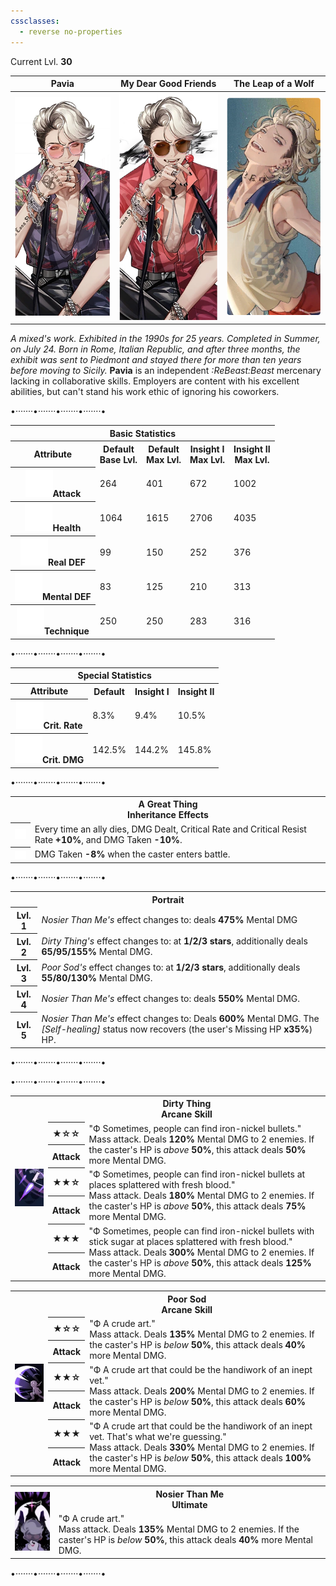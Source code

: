 ```yaml
---
cssclasses:
  - reverse no-properties
---
```

Current Lvl. **30**

| Pavia | My Dear Good Friends | The Leap of a Wolf |
| --- | --- | --- |
| ![](../Images/Characters/Pavia/Pavia.png) | ![](../Images/Characters/Pavia/Pavia_Insight.png) | ![](../Images/Characters/Pavia/Pavia_Costume.png) |
*A mixed's work. Exhibited in the 1990s for 25 years. Completed in Summer, on July 24. Born in Rome, Italian Republic, and after three months, the exhibit was sent to Piedmont and stayed there for more than ten years before moving to Sicily.*
**Pavia**  is an independent *:ReBeast:Beast*  mercenary lacking in collaborative skills. Employers are content with his excellent abilities, but can't stand his work ethic of ignoring his coworkers.

<div class="charts">
<div class="stats">
	<p class="divide">•·······•·······•·······•·······•</p>
	<table>
		<tr><th colspan="5">Basic Statistics</th></tr>
		<tr>
			<th>Attribute</th>
			<th>Default  <br><span>Base Lvl.</span></th>
			<th>Default  <br><span>Max Lvl.</span></th>
			<th>Insight I  <br><span>Max Lvl.</span></th>
			<th>Insight II  <br><span>Max Lvl.</span></th>
		</tr>
		<tr>
			<th><img src="https://raw.githubusercontent.com/lunaria79/Jackalupes-Corner/refs/heads/main/03%20Reverse1999/Images/Attributes/Attack.svg">Attack</th>
			<td>264</td>
			<td>401</td>
			<td>672</td>
			<td>1002</td>
		</tr>
		<tr>
			<th><img src="https://raw.githubusercontent.com/lunaria79/Jackalupes-Corner/refs/heads/main/03%20Reverse1999/Images/Attributes/Health.svg">Health</th>
			<td>1064</td>
			<td>1615</td>
			<td>2706</td>
			<td>4035</td>
		</tr>
		<tr>
			<th><img src="https://raw.githubusercontent.com/lunaria79/Jackalupes-Corner/refs/heads/main/03%20Reverse1999/Images/Attributes/Real%20DEF.svg">Real DEF</th>
			<td>99</td>
			<td>150</td>
			<td>252</td>
			<td>376</td>
		</tr>
		<tr>
			<th><img src="https://raw.githubusercontent.com/lunaria79/Jackalupes-Corner/refs/heads/main/03%20Reverse1999/Images/Attributes/Mental%20DEF.svg">Mental DEF</th>
			<td>83</td>
			<td>125</td>
			<td>210</td>
			<td>313</td>
		</tr>
		<tr>
			<th><img src="https://raw.githubusercontent.com/lunaria79/Jackalupes-Corner/refs/heads/main/03%20Reverse1999/Images/Attributes/Technique.svg">Technique</th>
			<td>250</td>
			<td>250</td>
			<td>283</td>
			<td>316</td>
		</tr>
	</table>
	<p class="divide">•·······•·······•·······•·······•</p>
	<table>
		<tr><th colspan="4">Special Statistics</th></tr>
		<tr>
			<th>Attribute</th>
			<th>Default  </th>
			<th>Insight I</th>
			<th>Insight II </th>
		</tr>
		<tr>
			<th><img src="https://raw.githubusercontent.com/lunaria79/Jackalupes-Corner/refs/heads/main/03%20Reverse1999/Images/Attributes/Crit%20Rate.svg">Crit. Rate</th>
			<td>8.3%</td>
			<td>9.4%</td>
			<td>10.5%</td>
		</tr>
		<tr>
			<th><img src="https://raw.githubusercontent.com/lunaria79/Jackalupes-Corner/refs/heads/main/03%20Reverse1999/Images/Attributes/Crit%20DMG.svg">Crit. DMG</th>
			<td>142.5%</td>
			<td>144.2%</td>
			<td>145.8%</td>
		</tr>
	</table>
	<p class="divide">•·······•·······•·······•·······•</p>
	<table>
	<tr><th colspan="2">A Great Thing <br><span>Inheritance Effects</span></th></tr>
	<tr>
		<th><img src="https://raw.githubusercontent.com/lunaria79/Jackalupes-Corner/refs/heads/main/03%20Reverse1999/Images/Afflatus/Insight.webp"></th>
		<td>Every time an ally dies, DMG Dealt, Critical Rate and Critical Resist Rate <b>+10%</b>, and DMG Taken <b>-10%</b>.</td>
	</tr>
	<tr>
		<th><img src="https://raw.githubusercontent.com/lunaria79/Jackalupes-Corner/refs/heads/main/03%20Reverse1999/Images/Afflatus/Insight%202.webp"></th>
		<td>DMG Taken <b>-8%</b> when the caster enters battle.</td>
	</tr>
	</table>
		<p class="divide">•·······•·······•·······•·······•</p>
	<table>
	<tr><th colspan="2">Portrait</th></tr>
	<tr> <th>Lvl. 1</th> <td><i>Nosier Than Me's</i> effect changes to: deals <b>475%</b> Mental DMG </td> </tr>
	<tr> <th>Lvl. 2</th> <td><i>Dirty Thing's</i> effect changes to: at <b>1/2/3 stars</b>, additionally deals <b>65/95/155%</b> Mental DMG.</td> </tr>
	<tr> <th>Lvl. 3</th> <td> <i>Poor Sod's</i> effect changes to: at <b>1/2/3 stars</b>, additionally deals <b>55/80/130%</b> Mental DMG. </td> </tr>
	<tr> <th>Lvl. 4</th> <td><i>Nosier Than Me's</i> effect changes to: deals <b>550%</b> Mental DMG.  </td> </tr>
	<tr> <th>Lvl. 5</th> <td><i>Nosier Than Me's</i> effect changes to: Deals <b>600%</b> Mental DMG. The <i>[Self-healing]</i> status now recovers (the user's Missing HP <b>x35%</b>) HP.  </td> </tr>
	</table>
	<p class="divide">•·······•·······•·······•·······•</p>
</div>
<div class="attacks">
	<p class="divide">•·······•·······•·······•·······•</p>
	<table style="margin-bottom: 15px;">
		<tr><th rowspan="7"><img src="https://raw.githubusercontent.com/lunaria79/Jackalupes-Corner/refs/heads/main/03%20Reverse1999/Images/Characters/Pavia/Pavia_Skill_Card_1-1.webp"></th>
		<th colspan="3">Dirty Thing <br> <span>Arcane Skill</span> </th>
		</tr>
		<tr>
			<th><b>★</b>☆☆</th>
			<td rowspan="2"> <span>"Ф Sometimes, people can find iron-nickel bullets."</span>
			<br> Mass attack. Deals <b>120%</b> Mental DMG to 2 enemies. If the caster's HP is <i>above</i> <b>50%</b>, this attack deals <b>50%</b> more Mental DMG.</td>
		</tr>
		<tr><th>Attack</th></tr>
		<tr>
			<th><b>★★</b>☆</th>
			<td rowspan="2"> <span>"Ф Sometimes, people can find iron-nickel bullets at places splattered with fresh blood."</span>
			<br> Mass attack. Deals <b>180%</b> Mental DMG to 2 enemies. If the caster's HP is <i>above</i> <b>50%</b>, this attack deals <b>75%</b> more Mental DMG.</td>
		</tr>
		<tr><th>Attack</th></tr>
		<tr>
			<th><b>★★★</b></th>
			<td rowspan="2"> <span>"Ф Sometimes, people can find iron-nickel bullets with stick sugar at places splattered with fresh blood."</span>
			<br> Mass attack. Deals <b>300%</b> Mental DMG to 2 enemies. If the caster's HP is <i>above</i> <b>50%</b>, this attack deals <b>125%</b> more Mental DMG.</td>
		</tr>
		<tr><th>Attack</th></tr>
	</table>
	<table style="margin-bottom: 15px;">
		<tr><th rowspan="7"><img src="https://raw.githubusercontent.com/lunaria79/Jackalupes-Corner/refs/heads/main/03%20Reverse1999/Images/Characters/Pavia/Pavia_Skill_Card_2-1.webp"></th>
		<th colspan="3">Poor Sod <br> <span>Arcane Skill</span> </th>
		</tr>
		<tr>
			<th><b>★</b>☆☆</th>
			<td rowspan="2"> <span>"Ф A crude art."</span>
			<br> Mass attack. Deals <b>135%</b> Mental DMG to 2 enemies. If the caster's HP is <i>below</i> <b>50%</b>, this attack deals <b>40%</b> more Mental DMG.</td>
		</tr>
		<tr><th>Attack</th></tr>
		<tr>
			<th><b>★★</b>☆</th>
			<td rowspan="2"> <span>"Ф A crude art that could be the handiwork of an inept vet."</span>
			<br> Mass attack. Deals <b>200%</b> Mental DMG to 2 enemies. If the caster's HP is <i>below</i> <b>50%</b>, this attack deals <b>60%</b> more Mental DMG.</td>
		</tr>
		<tr><th>Attack</th></tr>
		<tr>
			<th><b>★★★</b></th>
			<td rowspan="2"> <span>"Ф A crude art that could be the handiwork of an inept vet. That's what we're guessing."</span>
			<br> Mass attack. Deals <b>330%</b> Mental DMG to 2 enemies. If the caster's HP is <i>below</i> <b>50%</b>, this attack deals <b>100%</b> more Mental DMG.</td>
		</tr>
		<tr><th>Attack</th></tr>
	</table>
	<table style="margin-bottom: 15px;">
		<tr><th rowspan="2"><img src="https://raw.githubusercontent.com/lunaria79/Jackalupes-Corner/refs/heads/main/03%20Reverse1999/Images/Characters/Pavia/Pavia_Ultimate_Card-1.webp"></th>
		<th colspan="2">Nosier Than Me <br> <span>Ultimate</span> </th>
		</tr>
		<tr>
			<td rowspan="2"> <span>"Ф A crude art."</span>
			<br> Mass attack. Deals <b>135%</b> Mental DMG to 2 enemies. If the caster's HP is <i>below</i> <b>50%</b>, this attack deals <b>40%</b> more Mental DMG.</td>
		</tr>
	</table>
	<p class="divide">•·······•·······•·······•·······•</p>
</div>
</div>